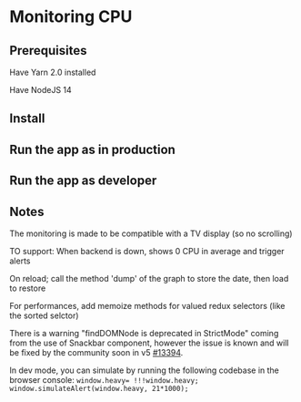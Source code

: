 # Monitoring CPU

## Prerequisites

Have Yarn 2.0 installed

Have NodeJS 14

## Install

## Run the app as in production

## Run the app as developer


## Notes

The monitoring is made to be compatible with a TV display (so no scrolling)

TO support: When backend is down, shows 0 CPU in average and trigger alerts 

On reload; call the method 'dump' of the graph to store the date, then load to restore

For performances, add memoize methods for valued redux selectors (like the sorted selctor)

There is a warning "findDOMNode is deprecated in StrictMode" coming from the use of Snackbar component, however the issue is known and will be fixed by the community soon in v5 [#13394](https://github.com/mui-org/material-ui/issues/13394).

In dev mode, you can simulate by running the following codebase in the browser console: `window.heavy= !!!window.heavy; window.simulateAlert(window.heavy, 21*1000);`